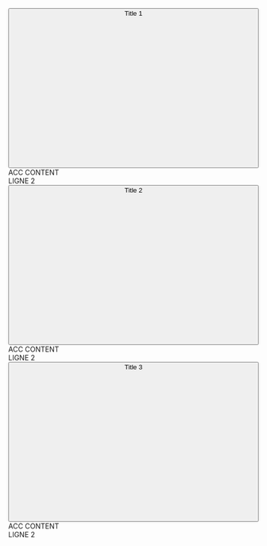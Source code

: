 <ShowHtml>
<div class="example">
    <div class="kl-accordion km-accordion js-accordion" id="accMacro">
        <button class="km-accordion__header js-accordion__header" id="accMacroheader1" tabindex="0" aria-controls="accMacropanel1" role="tab">
            Title 1
            <div class="km-accordion__icon-container js-accordion__icon-container">
            <svg class="ku-icon-32 km-accordion__icon js-accordion__icon js-accordion__icon-more"><use href="#Navigation_Control_More_32px"></use></svg>
            <svg class="ku-icon-32 km-accordion__icon js-accordion__icon js-accordion__icon-less kl-hidden"><use href="#Navigation_Control_Less_32px"></use></svg>
            </div>
        </button>
        <div class="km-accordion__panel js-accordion__panel is-collapsed" id="accMacropanel3" aria-labelledby="accMacroheader3" role="tabpanel" data-panel="1" aria-expanded="false">
            <div class="km-accordion__content">
                ACC CONTENT <br>
                LIGNE 2
            </div>
        </div>
        <button class="km-accordion__header js-accordion__header" id="accMacroheader2" tabindex="0" aria-controls="accMacropanel2" role="tab">
            Title 2
            <div class="km-accordion__icon-container js-accordion__icon-container">
                <svg class="ku-icon-32 km-accordion__icon js-accordion__icon js-accordion__icon-more"><use href="#Navigation_Control_More_32px"></use></svg>
                <svg class="ku-icon-32 km-accordion__icon js-accordion__icon js-accordion__icon-less kl-hidden"><use href="#Navigation_Control_Less_32px"></use></svg>
            </div>
        </button>
        <div class="km-accordion__panel js-accordion__panel is-collapsed" id="accMacropanel3" aria-labelledby="accMacroheader3" role="tabpanel" data-panel="2" aria-expanded="false">
            <div class="km-accordion__content">
                ACC CONTENT <br>
                LIGNE 2
            </div>
        </div>
        <button class="km-accordion__header js-accordion__header" id="accMacroheader3" tabindex="0" aria-controls="accMacropanel3" role="tab">
            Title 3
            <div class="km-accordion__icon-container js-accordion__icon-container">
                <svg class="ku-icon-32 km-accordion__icon js-accordion__icon js-accordion__icon-more"><use href="#Navigation_Control_More_32px"></use></svg>
                <svg class="ku-icon-32 km-accordion__icon js-accordion__icon js-accordion__icon-less kl-hidden"><use href="#Navigation_Control_Less_32px"></use></svg>
            </div>
        </button>
        <div class="km-accordion__panel js-accordion__panel is-collapsed" id="accMacropanel3" aria-labelledby="accMacroheader3" role="tabpanel" data-panel="3" aria-expanded="false">
            <div class="km-accordion__content">
                ACC CONTENT <br>
                LIGNE 2
            </div>
        </div>
    </div>
</div>

</ShowHtml>

<style lang="scss" scoped>
@import 'node_modules/integration-web-core--socle/css/assets/sass/_common/01-setting-tools/_all-settings';
@import 'node_modules/integration-web-core--socle/css/assets/sass/_common/04-layouts/_accordion.layout';
@import 'node_modules/integration-web-core--socle/css/assets/sass/_common/06-molecules/_accordion.molecule';
</style>

<script>
const accMacro = {id: 'accMacro'};
export default {
    mounted() {
        import('integration-web-core--socle/js/assets/modules/_accordion.js').then(Accordion => {
            new Accordion.default(accMacro);
        })
    }
}
</script>